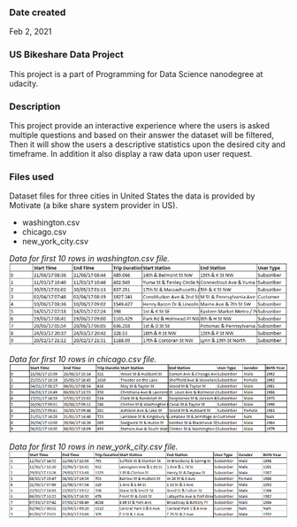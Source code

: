 ### Date created
Feb 2, 2021

### US Bikeshare Data Project
This project is a part of Programming for Data Science nanodegree at udacity.

### Description
This project provide an interactive experience where the users is asked multiple questions and based on their answer the dataset will be filtered, Then it will show the users a descriptive statistics upon the desired city and timeframe. In addition it also display a raw data upon user request.

### Files used
Dataset files for three cities in United States the data is provided by Motivate (a bike share system provider in US).
* washington.csv
* chicago.csv
* new_york_city.csv

_Data for first 10 rows in washington.csv file._
![washington-dataset-file](images/screenshot-washington.PNG)


_Data for first 10 rows in chicago.csv file._
![chicago-dataset-file](images/screenshot-chicago.PNG)


_Data for first 10 rows in new_york_city.csv file._
![new-york-dataset-file](images/screenshot-new-york.PNG)
